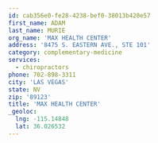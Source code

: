 ```yaml
---
id: cab356e0-fe28-4238-bef0-38013b420e57
first_name: ADAM
last_name: MURIE
org_name: 'MAX HEALTH CENTER'
address: '8475 S. EASTERN AVE., STE 101'
category: complementary-medicine
services:
  - chiropractors
phone: 702-898-3311
city: 'LAS VEGAS'
state: NV
zip: '89123'
title: 'MAX HEALTH CENTER'
_geoloc:
  lng: -115.14848
  lat: 36.026532
---
```

